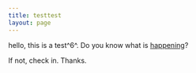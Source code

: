 ```yaml
---
title: testtest
layout: page
---
```


hello, this is a test^6^. Do you know what is [happening](#ebook)?

If not, check in. Thanks.


